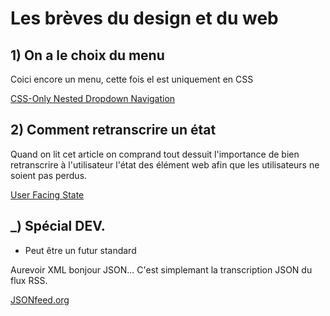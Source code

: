 # Les brèves du design et du web 
 
 
## 1) On a le choix du menu

Coici encore un menu, cette fois el est uniquement en CSS

[CSS-Only Nested Dropdown Navigation](http://codepen.io/gabriellewee/pen/ybKxgB)
 

## 2) Comment retranscrire un état

Quand on lit cet article on comprand tout dessuit l'importance de bien retranscrire à l'utilisateur l'état des élément web afin que les utilisateurs ne soient pas perdus.

[User Facing State](https://css-tricks.com/user-facing-state/)


## _) Spécial DEV. 
 
- Peut être un futur standard

Aurevoir XML bonjour JSON... C'est simplemant la transcription JSON du flux RSS.

[JSONfeed.org](https://jsonfeed.org/)